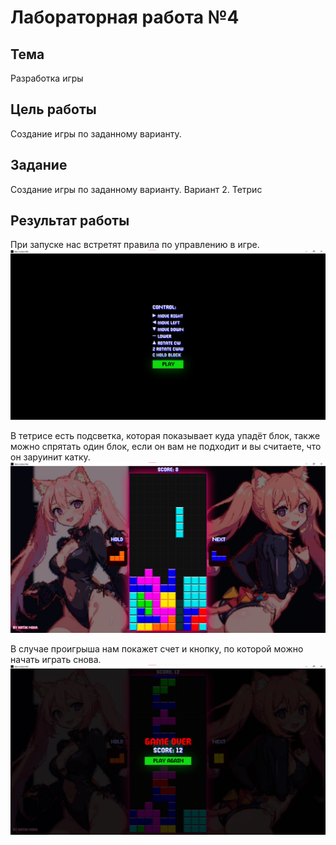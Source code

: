 # Лабораторная работа №4 #

## Тема ##

Разработка игры

## Цель работы ##

Создание игры по заданному варианту.

## Задание ##

Создание игры по заданному варианту.
Вариант 2. Тетрис

## Результат работы ##

При запуске нас встретят правила по управлению в игре.
![правила управления](./images/1.jpg)

В тетрисе есть подсветка, которая показывает куда упадёт блок, также можно спрятать один блок, если он вам не подходит и вы считаете, что он заруинит катку.
![игра](./images/2.jpg)

В случае проигрыша нам покажет счет и кнопку, по которой можно начать играть снова.
![проигрыш](./images/3.jpg)